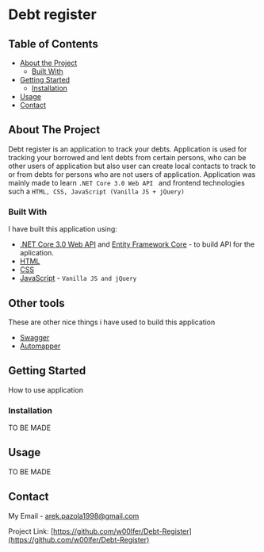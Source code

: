 # Debt register

<!-- TABLE OF CONTENTS -->
## Table of Contents

* [About the Project](#about-the-project)
  * [Built With](#built-with)
* [Getting Started](#getting-started)
  * [Installation](#installation)
* [Usage](#usage)
* [Contact](#contact)



<!-- ABOUT THE PROJECT -->
## About The Project

Debt register is an application to track your debts. Application is used for tracking your borrowed and lent debts from certain persons, who can be other users of application but also user can create local contacts to track to or from debts for persons who are not users of application.
Application was mainly made to learn ```.NET Core 3.0 Web API ``` and frontend technologies such a ```HTML, CSS, JavaScript (Vanilla JS + jQuery) ``` 

### Built With
I have built this application using:
* [.NET Core 3.0 Web API](https://docs.microsoft.com/pl-pl/aspnet/core/web-api) and [Entity Framework Core](https://docs.microsoft.com/pl-pl/ef/core/) - to build API for the aplication.
* [HTML](#)
* [CSS](#)
* [JavaScript](#) - ```Vanilla JS and jQuery```
## Other tools
These are other nice things i have used to build this application
* [Swagger](https://swagger.io)
* [Automapper](https://automapper.org)

<!-- GETTING STARTED -->
## Getting Started

How to use application

### Installation

TO BE MADE

<!-- USAGE EXAMPLES -->
## Usage

TO BE MADE 

<!-- CONTACT -->
## Contact

My Email  - arek.pazola1998@gmail.com

Project Link: [https://github.com/w00lfer/Debt-Register](https://github.com/w00lfer/Debt-Register)


